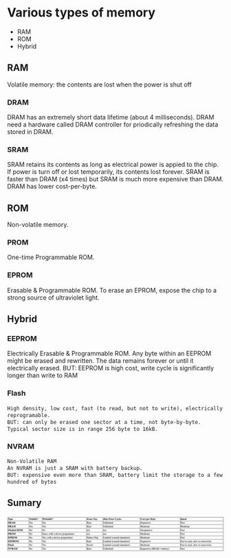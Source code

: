 # Various types of memory

- RAM
- ROM
- Hybrid

## RAM

Volatile memory: the contents are lost when the power is shut off

### DRAM

DRAM has an extremely short data lifetime (about 4 milliseconds). 
DRAM need a hardware called DRAM controller for priodically refreshing the data stored in DRAM.

### SRAM

SRAM retains its contents as long as electrical power is appied to the chip. If power is turn off or lost temporarily, its contents lost forever.
SRAM is faster than DRAM (x4 times) but SRAM is much more expensive than DRAM.
DRAM has lower cost-per-byte.

## ROM

Non-volatile memory.

### PROM

One-time Programmable ROM.

### EPROM

Erasable & Programmable ROM. 
To erase an EPROM, expose the chip to a strong source of ultraviolet light.

## Hybrid

### EEPROM

Electrically Erasable & Programmable ROM. Any byte within an EEPROM might be erased and rewritten.
The data remains forever or until it electrically erased.
BUT: EEPROM is high cost, write cycle is significantly longer than write to RAM

### Flash

	High density, low cost, fast (to read, but not to write), electrically reprogramable.
	BUT: can only be erased one sector at a time, not byte-by-byte.
	Typical sector size is in range 256 byte to 16kB.

### NVRAM
	
	Non-Volatile RAM
	An NVRAM is just a SRAM with battery backup.
	BUT: expensive even more than SRAM, battery limit the storage to a few hundred of bytes

## Sumary

![Memory](./image/Memory.png)